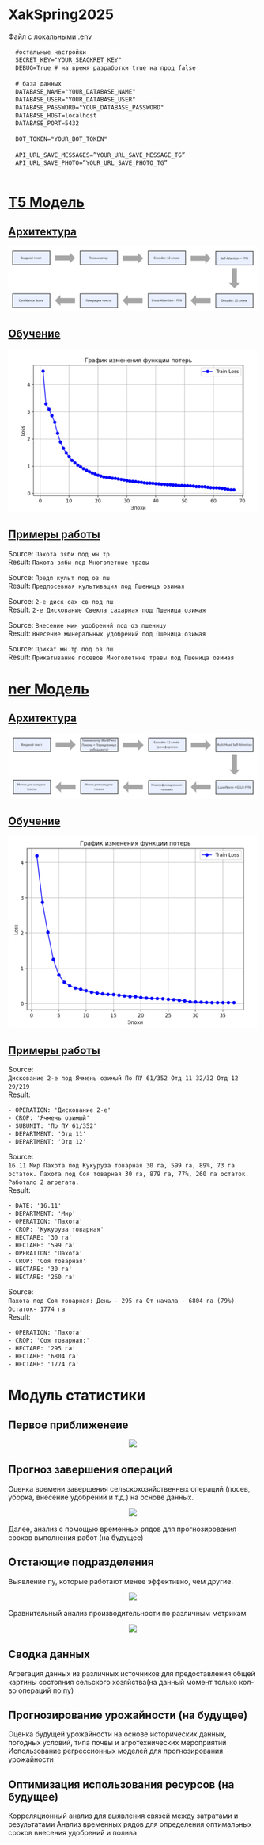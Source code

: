 # XakSpring2025

Файл с локальными .env 
```
  #остальные настройки
  SECRET_KEY="YOUR_SEACKRET_KEY"
  DEBUG=True # на время разработки true на прод false

  # база данных
  DATABASE_NAME="YOUR_DATABASE_NAME"
  DATABASE_USER="YOUR_DATABASE_USER"
  DATABASE_PASSWORD="YOUR_DATABASE_PASSWORD"
  DATABASE_HOST=localhost
  DATABASE_PORT=5432

  BOT_TOKEN="YOUR_BOT_TOKEN"

  API_URL_SAVE_MESSAGES=”YOUR_URL_SAVE_MESSAGE_TG”
  API_URL_SAVE_PHOTO=”YOUR_URL_SAVE_PHOTO_TG”


```

# [T5 Модель](https://huggingface.co/RimasZzz/agriculture_text_transform_model)
## [Архитектура](model/agriculture_text_transform_model/config.json)
<p align="center">
  <img src="./server/xakatonDRF/T5_model/assets/model_architecturejpg.jpg">
</p>

## [Обучение](model/train.py)
<p align="center">
  <img src="./server/xakatonDRF/T5_model/assets/trainLoss.jpg">
</p>

## [Примеры работы](model/test.py)
Source: `Пахота зяби под мн тр`<br>
Result: `Пахота зяби под Многолетние травы`

Source: `Предп культ под оз пш`<br>
Result: `Предпосевная культивация под Пшеница озимая`

Source: `2-е диск сах св под пш`<br>
Result: `2-е Дискование Свекла сахарная под Пшеница озимая`

Source: `Внесение мин удобрений под оз пшеницу`<br>
Result: `Внесение минеральных удобрений под Пшеница озимая`

Source: `Прикат мн тр под оз пш`<br>
Result: `Прикатывание посевов Многолетние травы под Пшеница озимая`

# [ner Модель]()
## [Архитектура]()
<p align="center">
  <img src="./server/xakatonDRF/ner_model/assets/model_architecturejpg.jpg">
</p>

## [Обучение]()
<p align="center">
  <img src="./server/xakatonDRF/ner_model/assets/trainLoss.jpg">
</p>

## [Примеры работы]()
Source: <br>
```Дискование 2-е под Ячмень озимый По ПУ 61/352 Отд 11 32/32 Отд 12 29/219```<br>
Result:
```
- OPERATION: 'Дискование 2-е'
- CROP: 'Ячмень озимый'
- SUBUNIT: 'По ПУ 61/352'
- DEPARTMENT: 'Отд 11'
- DEPARTMENT: 'Отд 12'
```

Source: <br>
```16.11 Мир Пахота под Кукуруза товарная 30 га, 599 га, 89%, 73 га остаток. Пахота под Соя товарная 30 га, 879 га, 77%, 260 га остаток. Работало 2 агрегата.```<br>
Result:
```
- DATE: '16.11'
- DEPARTMENT: 'Мир'
- OPERATION: 'Пахота'
- CROP: 'Кукуруза товарная'
- HECTARE: '30 га'
- HECTARE: '599 га'
- OPERATION: 'Пахота'
- CROP: 'Соя товарная'
- HECTARE: '30 га'
- HECTARE: '260 га'
```

Source: <br>
```Пахота под Соя товарная: День - 295 га От начала - 6804 га (79%) Остаток- 1774 га```<br>
Result:
```
- OPERATION: 'Пахота'
- CROP: 'Соя товарная:'
- HECTARE: '295 га'
- HECTARE: '6804 га'
- HECTARE: '1774 га'
```

# Модуль статистики
## Первое приближенеие
<p align="center">
  <img src="ner_model/analysis/analysis_1.jpg">
</p>

## Прогноз завершения операций

Оценка времени завершения сельскохозяйственных операций (посев, уборка, внесение удобрений и т.д.) на основе данных.

<p align="center">
  <img src="ner_model/analysis/analysis_2.png">
</p>

Далее, анализ с помощью временных рядов для прогнозирования сроков выполнения работ (на будущее)

## Отстающие подразделения

Выявление пу, которые работают менее эффективно, чем другие.

<p align="center">
  <img src="ner_model/analysis/analysis_3.png">
</p>

Сравнительный анализ производительности по различным метрикам

<p align="center">
  <img src="ner_model/analysis/analysis_4.png">
</p>

## Сводка данных
Агрегация данных из различных источников для предоставления общей картины состояния сельского хозяйства(на данный момент только кол-во операций по пу)

## Прогнозирование урожайности (на будущее)
Оценка будущей урожайности на основе исторических данных, погодных условий, типа почвы и агротехнических мероприятий
Использование регрессионных моделей для прогнозирования урожайности

## Оптимизация использования ресурсов (на будущее)
Корреляционный анализ для выявления связей между затратами и результатами
Анализ временных рядов для определения оптимальных сроков внесения удобрений и полива


